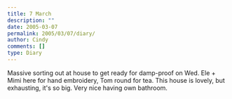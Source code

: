 ```yaml
---
title: 7 March
description: ""
date: 2005-03-07
permalink: 2005/03/07/diary/
author: Cindy
comments: []
type: Diary
---
```


Massive sorting out at house to get ready for damp-proof on Wed. Ele + Mimi here for hand embroidery, Tom round for tea. This house is lovely, but exhausting, it's so big. Very nice having own bathroom.
